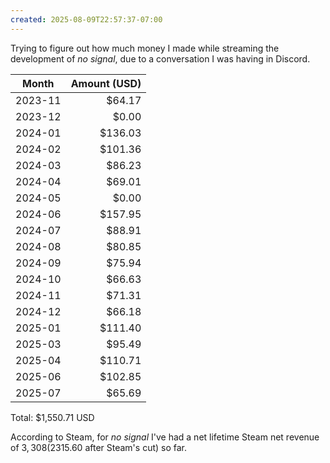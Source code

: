 ```yaml
---
created: 2025-08-09T22:57:37-07:00
---
```


Trying to figure out how much money I made while streaming the development of _no signal_, due to a conversation I was having in Discord.

| Month   | Amount (USD) |
|---------|-------------:|
| 2023-11 |       $64.17 |
| 2023-12 |        $0.00 |
| 2024-01 |      $136.03 |
| 2024-02 |      $101.36 |
| 2024-03 |       $86.23 |
| 2024-04 |       $69.01 |
| 2024-05 |        $0.00 |
| 2024-06 |      $157.95 |
| 2024-07 |       $88.91 |
| 2024-08 |       $80.85 |
| 2024-09 |       $75.94 |
| 2024-10 |       $66.63 |
| 2024-11 |       $71.31 |
| 2024-12 |       $66.18 |
| 2025-01 |      $111.40 |
| 2025-03 |       $95.49 |
| 2025-04 |      $110.71 |
| 2025-06 |      $102.85 |
| 2025-07 |       $65.69 |

Total: $1,550.71 USD

According to Steam, for _no signal_ I've had a net lifetime Steam net revenue of $3,308 ($2315.60 after Steam's cut) so far.
